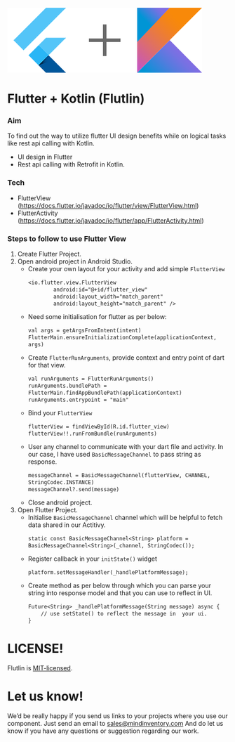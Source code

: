 ![N|Solid](flutter.png)![N|Solid](plus.png)![N|Solid](kotlin.png)

# Flutter + Kotlin (Flutlin)
### Aim
To find out the way to utilize flutter UI design benefits while on logical tasks like rest api calling  with Kotlin.
  - UI design in Flutter
  - Rest api calling with Retrofit in Kotlin.

### Tech
* FlutterView (https://docs.flutter.io/javadoc/io/flutter/view/FlutterView.html)
* FlutterActivity (https://docs.flutter.io/javadoc/io/flutter/app/FlutterActivity.html)

>
### Steps to follow to use Flutter View
1) Create Flutter Project.
2) Open android project in Android Studio.
    * Create your own layout for your activity and add simple `FlutterView` 
        ```
        <io.flutter.view.FlutterView
                android:id="@+id/flutter_view"
                android:layout_width="match_parent"
                android:layout_height="match_parent" /> 
    * Need some initialisation for flutter as per below:
        ``` 
        val args = getArgsFromIntent(intent)
        FlutterMain.ensureInitializationComplete(applicationContext, args)
    * Create `FlutterRunArguments`, provide context and entry point of dart for that view.
        ```
        val runArguments = FlutterRunArguments()
        runArguments.bundlePath = FlutterMain.findAppBundlePath(applicationContext)
        runArguments.entrypoint = "main"
    * Bind your `FlutterView`
        ```
        flutterView = findViewById(R.id.flutter_view)
        flutterView!!.runFromBundle(runArguments)
    * User any channel to communicate with your dart file and activity. In our case, I have used `BasicMessageChannel` to pass string as response.
        ```
        messageChannel = BasicMessageChannel(flutterView, CHANNEL, StringCodec.INSTANCE)
        messageChannel?.send(message)
    * Close android project.
3) Open Flutter Project.
    * Initialise `BasicMessageChannel` channel which will be helpful to fetch data shared in our Actitivy.
        ```
        static const BasicMessageChannel<String> platform =
        BasicMessageChannel<String>(_channel, StringCodec());
    * Register callback in your `initState()` widget
        ```
        platform.setMessageHandler(_handlePlatformMessage);
    * Create method as per below through which you can parse your string into response model and that you can use to reflect in UI.
        ```
        Future<String> _handlePlatformMessage(String message) async {
            // use setState() to reflect the message in  your ui.
        }

# LICENSE!

Flutlin is [MIT-licensed](/LICENSE).

# Let us know!
We’d be really happy if you send us links to your projects where you use our component. Just send an email to sales@mindinventory.com And do let us know if you have any questions or suggestion regarding our work.        